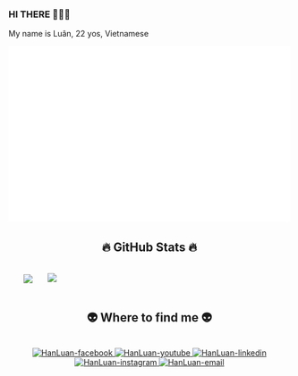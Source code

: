 ### HI THERE 👋👋👋

My name is Luân, 22 yos, Vietnamese

<a href="#" target="_blank">
  <img src="svg/HanLuan.svg" width="1200" alt="HanLuan-official" />
</a>

<br>
<h2 align="center">🔥 GitHub Stats 🔥</h2>
<!-- https://github.com/anuraghazra/github-readme-stats -->
<br>
<div align=center>
  <a href="#" title="HanLuan09">
    <img width="315" align="center" src="https://github-readme-stats.vercel.app/api/top-langs/?username=HanLuan09&theme=radical&hide=c%23,powershell,Mathematica,Ruby,Objective-C,Objective-C%2b%2b,Cuda&title_color=61dafb&text_color=ffffff&icon_color=61dafb&bg_color=20232a&langs_count=8&layout=compact&border_color=61dafb&hide_border=true" />
  </a>
  <a href="#" title="HanLuan09">
    <img align="right" width="434" src="https://github-readme-stats.vercel.app/api?username=HanLuan09&show_icons=true&theme=radical&border_color=61dafb&hide_border=true" />
  </a>
</div>

<br>
<h2 align="center">👽 Where to find me 👽</h2>
<br>
<!-- https://icons8.com -->
<div align="center">
  <!-- <a href="https://HanLuan.com" target="blank">
    <img width="90" height="90" src="images/logo-HanLuan-transparent-bg-192x192.png" alt="HanLuan-blog" />
  </a> -->
  <a href="https://facebook.com/HanLuan" target="blank">
    <img src="https://img.icons8.com/bubbles/100/000000/facebook-new.png" alt="HanLuan-facebook" />
  </a>
  <a href="https://www.youtube.com/c/HanLuanOfficial" target="blank">
    <img src="https://img.icons8.com/bubbles/100/000000/youtube-squared.png" alt="HanLuan-youtube" />
  </a>
  <a href="https://www.linkedin.com/in/HanLuan" target="blank">
    <img src="https://img.icons8.com/bubbles/100/000000/linkedin.png" alt="HanLuan-linkedin" />
  </a>
  <a href="https://instagram.com/HanLuan" target="blank">
    <img src="https://img.icons8.com/bubbles/100/000000/instagram.png" alt="HanLuan-instagram" />
  </a>
  <a href="mailto:HanLuan.official@gmail.com" target="top">
    <img src="https://img.icons8.com/bubbles/100/000000/apple-mail.png" alt="HanLuan-email" />
  </a>
</div>
